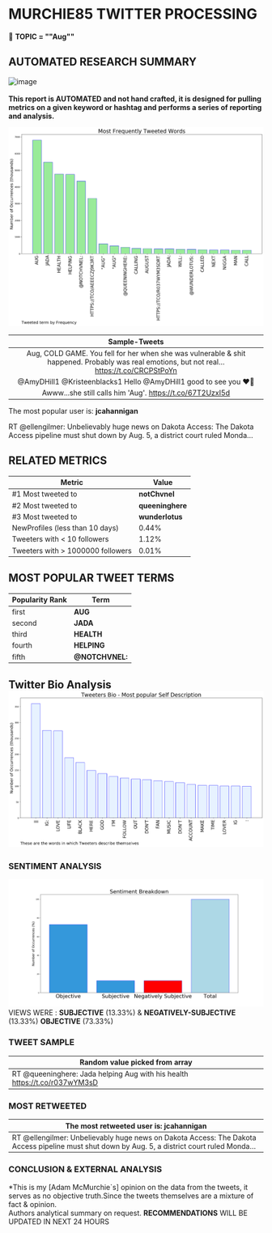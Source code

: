 # MURCHIE85 TWITTER PROCESSING 
&#x1F34E; **TOPIC = ""Aug""**

## AUTOMATED RESEARCH SUMMARY

![image](https://marketingplatform.google.com/about/static/images/gmp/analytics-smb-benefit.jpg)
<br></br>
<b> This report is AUTOMATED and not hand crafted, it is designed for pulling metrics on a given keyword or hashtag and performs a series of reporting and analysis.</b>



![image](TWEETS.png)



|                **Sample-Tweets**        |
| :-------------: |
| Aug, COLD GAME. You fell for her when she was vulnerable &amp; shit happened. Probably was real emotions, but not real… https://t.co/CRCPStPoYn |
| @AmyDHill1 @Kristeenblacks1 Hello @AmyDHill1 good to see you ❤️👋 |
| Awww...she still calls him 'Aug'. https://t.co/67T2UzxI5d |

The most popular user is: **jcahannigan**
<div class="alert alert-block alert-danger"> RT @ellengilmer: Unbelievably huge news on Dakota Access: The Dakota Access pipeline must shut down by Aug. 5, a district court ruled Monda…</div>

## RELATED METRICS<br>
| Metric | Value |
| ------------- | ------------- |
| #1 Most tweeted to  | **notChvnel** |
| #2 Most tweeted to  | **queeninghere** |
| #3 Most tweeted to  | **wunderlotus** |
| NewProfiles (less than 10 days) | 0.44%  |
| Tweeters with < 10 followers  | 1.12%|
| Tweeters with > 1000000 followers  | 0.01%  |



## MOST POPULAR TWEET TERMS 


| Popularity Rank  | Term |
| ------------- | ------------- |
| first  | **AUG**  |
| second  | **JADA**  |
| third  | **HEALTH** |
| fourth  | **HELPING**  |
| fifth  | **@NOTCHVNEL:**  |


## Twitter Bio Analysis![image](BIO.png)
### SENTIMENT ANALYSIS
![image](sentiment.png)
VIEWS WERE : **SUBJECTIVE**  (13.33%) & **NEGATIVELY-SUBJECTIVE** (13.33%) **OBJECTIVE** (73.33%)

### TWEET SAMPLE 
| Random value picked from array |
| ------------- |
|RT @queeninghere: Jada helping Aug with his health https://t.co/r037wYM3sD |

### MOST RETWEETED 

| The most retweeted user is: **jcahannigan**  |
| ------------- |
| RT @ellengilmer: Unbelievably huge news on Dakota Access: The Dakota Access pipeline must shut down by Aug. 5, a district court ruled Monda… |

### CONCLUSION & EXTERNAL ANALYSIS

*This is my [Adam McMurchie`s] opinion on the data from the tweets, it serves as no objective truth.Since the tweets themselves are a mixture of fact & opinion.<br>
Authors analytical summary on request.
**RECOMMENDATIONS** WILL BE UPDATED IN NEXT  24 HOURS <br>